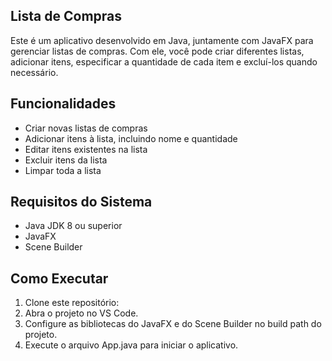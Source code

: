 ## Lista de Compras

Este é um aplicativo desenvolvido em Java, juntamente com JavaFX para gerenciar listas de compras. Com ele, você pode criar diferentes listas, adicionar itens, especificar a quantidade de cada item e excluí-los quando necessário.

## Funcionalidades

- Criar novas listas de compras
- Adicionar itens à lista, incluindo nome e quantidade
- Editar itens existentes na lista
- Excluir itens da lista
- Limpar toda a lista

## Requisitos do Sistema

- Java JDK 8 ou superior
- JavaFX
- Scene Builder

## Como Executar

1. Clone este repositório:
2. Abra o projeto no VS Code.
3. Configure as bibliotecas do JavaFX e do Scene Builder no build path do projeto.
4. Execute o arquivo App.java para iniciar o aplicativo.
